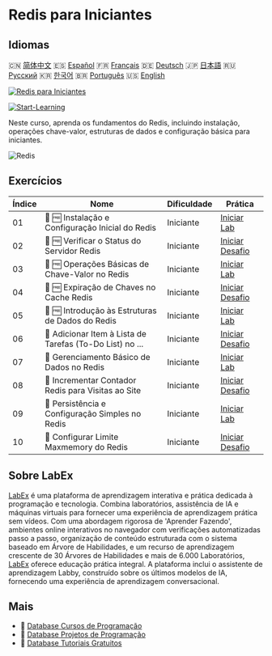 # Redis para Iniciantes

## Idiomas

🇨🇳 [简体中文](README_zh.md) 🇪🇸 [Español](README_es.md) 🇫🇷 [Français](README_fr.md) 🇩🇪 [Deutsch](README_de.md) 🇯🇵 [日本語](README_ja.md) 🇷🇺 [Русский](README_ru.md) 🇰🇷 [한국어](README_ko.md) 🇧🇷 [Português](README_pt.md) 🇺🇸 [English](README.md) 

[![Redis para Iniciantes](https://cover-creator.labex.io/redis-for-beginners.png?lang=pt)](https://labex.io/pt/courses/redis-for-beginners)

[![Start-Learning](https://img.shields.io/badge/Start-Learning-whitesmoke?style=for-the-badge)](https://labex.io/pt/courses/redis-for-beginners)

Neste curso, aprenda os fundamentos do Redis, incluindo instalação, operações chave-valor, estruturas de dados e configuração básica para iniciantes.

![Redis](https://img.shields.io/badge/Redis-whitesmoke?style=for-the-badge&logo=redis)


## Exercícios

|   Índice | Nome                                                      | Dificuldade   | Prática                                                                                                                                                   |
|----------|-----------------------------------------------------------|---------------|-----------------------------------------------------------------------------------------------------------------------------------------------------------|
|       01 | 🧩 🆓 Instalação e Configuração Inicial do Redis          | Iniciante     | <a target='_blank' href='https://labex.io/pt/labs/redis-installation-and-initial-setup-of-redis-552075?course=redis-for-beginners'>Iniciar Lab</a>        |
|       02 | 🎯 🆓 Verificar o Status do Servidor Redis                | Iniciante     | <a target='_blank' href='https://labex.io/pt/labs/redis-verify-redis-server-status-552152?course=redis-for-beginners'>Iniciar Desafio</a>                 |
|       03 | 🧩 🆓 Operações Básicas de Chave-Valor no Redis           | Iniciante     | <a target='_blank' href='https://labex.io/pt/labs/redis-basic-key-value-operations-in-redis-552077?course=redis-for-beginners'>Iniciar Lab</a>            |
|       04 | 🎯 🆓 Expiração de Chaves no Cache Redis                  | Iniciante     | <a target='_blank' href='https://labex.io/pt/labs/redis-expire-keys-in-redis-cache-552156?course=redis-for-beginners'>Iniciar Desafio</a>                 |
|       05 | 🧩 🆓 Introdução às Estruturas de Dados do Redis          | Iniciante     | <a target='_blank' href='https://labex.io/pt/labs/redis-introduction-to-redis-data-structures-552078?course=redis-for-beginners'>Iniciar Lab</a>          |
|       06 | 🎯  Adicionar Item à Lista de Tarefas (To-Do List) no ... | Iniciante     | <a target='_blank' href='https://labex.io/pt/labs/redis-add-item-to-redis-to-do-list-552161?course=redis-for-beginners'>Iniciar Desafio</a>               |
|       07 | 🧩  Gerenciamento Básico de Dados no Redis                | Iniciante     | <a target='_blank' href='https://labex.io/pt/labs/redis-basic-data-management-in-redis-552076?course=redis-for-beginners'>Iniciar Lab</a>                 |
|       08 | 🎯  Incrementar Contador Redis para Visitas ao Site       | Iniciante     | <a target='_blank' href='https://labex.io/pt/labs/redis-increment-redis-counter-for-website-visits-552163?course=redis-for-beginners'>Iniciar Desafio</a> |
|       09 | 🧩  Persistência e Configuração Simples no Redis          | Iniciante     | <a target='_blank' href='https://labex.io/pt/labs/redis-persistence-and-simple-configuration-in-redis-552079?course=redis-for-beginners'>Iniciar Lab</a>  |
|       10 | 🎯  Configurar Limite Maxmemory do Redis                  | Iniciante     | <a target='_blank' href='https://labex.io/pt/labs/redis-configure-redis-maxmemory-limit-552162?course=redis-for-beginners'>Iniciar Desafio</a>            |

## Sobre LabEx

[LabEx](https://labex.io) é uma plataforma de aprendizagem interativa e prática dedicada à programação e tecnologia. Combina laboratórios, assistência de IA e máquinas virtuais para fornecer uma experiência de aprendizagem prática sem vídeos. Com uma abordagem rigorosa de 'Aprender Fazendo', ambientes online interativos no navegador com verificações automatizadas passo a passo, organização de conteúdo estruturada com o sistema baseado em Árvore de Habilidades, e um recurso de aprendizagem crescente de 30 Árvores de Habilidades e mais de 6.000 Laboratórios, [LabEx](https://labex.io) oferece educação prática integral. A plataforma inclui o assistente de aprendizagem Labby, construído sobre os últimos modelos de IA, fornecendo uma experiência de aprendizagem conversacional.

## Mais

- 🔗 [Database Cursos de Programação](https://github.com/labex-labs/awesome-programming-courses)
- 🔗 [Database Projetos de Programação](https://github.com/labex-labs/awesome-programming-projects)
- 🔗 [Database Tutoriais Gratuitos](https://github.com/labex-labs/database-free-tutorials)

